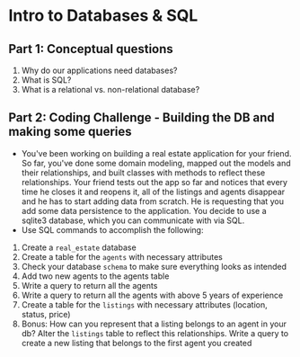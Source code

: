 # Intro to Databases & SQL

## Part 1: Conceptual questions
1. Why do our applications need databases?
1. What is SQL?
3. What is a relational vs. non-relational database?

## Part 2: Coding Challenge - Building the DB and making some queries
* You've been working on building a real estate application for your friend. So far, you've done some domain modeling, mapped out the models and their relationships, and built classes with methods to reflect these relationships. Your friend tests out the app so far and notices that every time he closes it and reopens it, all of the listings and agents disappear and he has to start adding data from scratch. He is requesting that you add some data persistence to the application. You decide to use a sqlite3 database, which you can communicate with via SQL.
* Use SQL commands to accomplish the following:
1. Create a `real_estate` database
2. Create a table for the `agents` with necessary attributes
3. Check your database `schema` to make sure everything looks as intended
4. Add two new agents to the agents table
5. Write a query to return all the agents
6. Write a query to return all the agents with above 5 years of experience
7. Create a table for the `listings` with necessary attributes (location, status, price)
8. Bonus: How can you represent that a listing belongs to an agent in your db? Alter the `listings` table to reflect this relationships. Write a query to create a new listing that belongs to the first agent you created